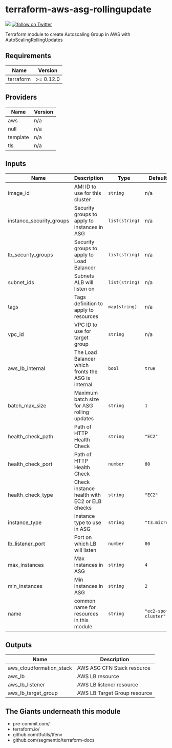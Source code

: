 # terraform-aws-asg-rollingupdate
[![](https://github.com/rhythmictech/terraform-aws-asg-rollingupdate/workflows/pre-commit-check/badge.svg)](https://github.com/rhythmictech/terraform-aws-asg-rollingupdate/actions) <a href="https://twitter.com/intent/follow?screen_name=RhythmicTech"><img src="https://img.shields.io/twitter/follow/RhythmicTech?style=social&logo=RhythmicTech" alt="follow on Twitter"></a>

Terraform module to create Autoscaling Group in AWS with AutoScalingRollingUpdates

<!-- BEGINNING OF PRE-COMMIT-TERRAFORM DOCS HOOK -->
## Requirements

| Name | Version |
|------|---------|
| terraform | >= 0.12.0 |

## Providers

| Name | Version |
|------|---------|
| aws | n/a |
| null | n/a |
| template | n/a |
| tls | n/a |

## Inputs

| Name | Description | Type | Default | Required |
|------|-------------|------|---------|:--------:|
| image\_id | AMI ID to use for this cluster | `string` | n/a | yes |
| instance\_security\_groups | Security groups to apply to instances in ASG | `list(string)` | n/a | yes |
| lb\_security\_groups | Security groups to apply to Load Balancer | `list(string)` | n/a | yes |
| subnet\_ids | Subnets ALB will listen on | `list(string)` | n/a | yes |
| tags | Tags definition to apply to resources | `map(string)` | n/a | yes |
| vpc\_id | VPC ID to use for target group | `string` | n/a | yes |
| aws\_lb\_internal | The Load Balancer which fronts the ASG is internal | `bool` | `true` | no |
| batch\_max\_size | Maximum batch size for ASG rolling updates | `string` | `1` | no |
| health\_check\_path | Path of HTTP Health Check | `string` | `"EC2"` | no |
| health\_check\_port | Path of HTTP Health Check | `number` | `80` | no |
| health\_check\_type | Check instance health with EC2 or ELB checks | `string` | `"EC2"` | no |
| instance\_type | Instance type to use in ASG | `string` | `"t3.micro"` | no |
| lb\_listener\_port | Port on which LB will listen | `number` | `80` | no |
| max\_instances | Max instances in ASG | `string` | `4` | no |
| min\_instances | Min instances in ASG | `string` | `2` | no |
| name | common name for resources in this module | `string` | `"ec2-spot-cluster"` | no |

## Outputs

| Name | Description |
|------|-------------|
| aws\_cloudformation\_stack | AWS ASG CFN Stack resource |
| aws\_lb | AWS LB resource |
| aws\_lb\_listener | AWS LB listener resource |
| aws\_lb\_target\_group | AWS LB Target Group resource |

<!-- END OF PRE-COMMIT-TERRAFORM DOCS HOOK -->

## The Giants underneath this module
- pre-commit.com/
- terraform.io/
- github.com/tfutils/tfenv
- github.com/segmentio/terraform-docs
